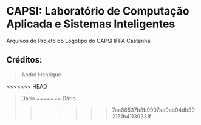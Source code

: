 # CAPSI: Laboratório de Computação Aplicada e Sistemas Inteligentes
Arquivos do Projeto do Logotipo do CAPSI IFPA Castanhal
## Créditos:
> André Henrique

<<<<<<< HEAD
> Dário
=======
> Dário
>>>>>>> 7aa66537b8b9907ae0ab94db992151b41139231f
